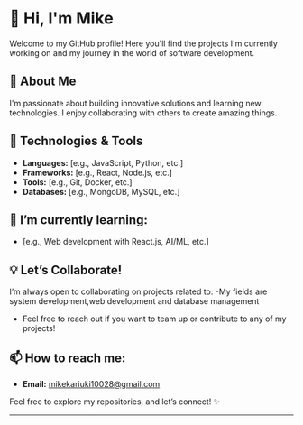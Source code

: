 # 👋 Hi, I'm Mike

Welcome to my GitHub profile! Here you'll find the projects I'm currently working on and my journey in the world of software development.

## 🚀 About Me
I'm passionate about building innovative solutions and learning new technologies. I enjoy collaborating with others to create amazing things.

## 🔧 Technologies & Tools
- **Languages:** [e.g., JavaScript, Python, etc.]
- **Frameworks:** [e.g., React, Node.js, etc.]
- **Tools:** [e.g., Git, Docker, etc.]
- **Databases:** [e.g., MongoDB, MySQL, etc.]

## 🌱 I’m currently learning:
- [e.g., Web development with React.js, AI/ML, etc.]

## 💡 Let’s Collaborate!
I’m always open to collaborating on projects related to:
-My fields are system development,web development and database management
- Feel free to reach out if you want to team up or contribute to any of my projects!

## 📫 How to reach me:
- **Email:** mikekariuki10028@gmail.com

Feel free to explore my repositories, and let’s connect! ✨

---

<!--
If you have a personal website or portfolio, you can include it here.

-->
